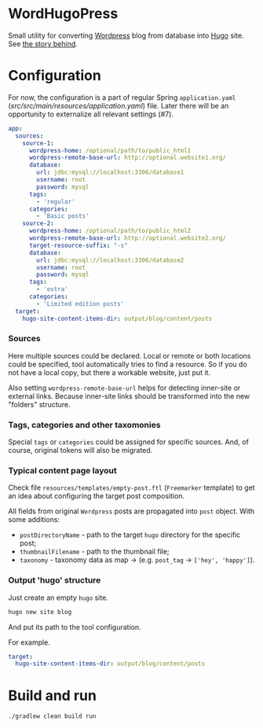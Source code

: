 # WordHugoPress
Small utility for converting [Wordpress](https://wordpress.org/) blog from database into [Hugo](https://gohugo.io/) site.
See [the story behind](https://nantipov.org/2019/12/converting-site-from-wordpress-into-hugo/).

# Configuration

For now, the configuration is a part of regular Spring `application.yaml` (_src/src/main/resources/application.yaml_) file. Later there will be an opportunity to externalize all relevant settings (#7).

```yaml
app:
  sources:
    source-1:
      wordpress-home: /optional/path/to/public_html1
      wordpress-remote-base-url: http://optional.website1.org/
      database:
        url: jdbc:mysql://localhost:3306/database1
        username: root
        password: mysql
      tags:
        - 'regular'
      categories:
        - 'Basic posts'
    source-2:
      wordpress-home: /optional/path/to/public_html2
      wordpress-remote-base-url: http://optional.website2.org/
      target-resource-suffix: "-s"
      database:
        url: jdbc:mysql://localhost:3306/database2
        username: root
        password: mysql
      tags:
        - 'extra'
      categories:
        - 'Limited edition posts'
  target:
    hugo-site-content-items-dir: output/blog/content/posts
```

### Sources

Here multiple sources could be declared. Local or remote or both locations could be specified, tool automatically tries to find a resource. So if you do not have a local copy, but there a workable website, just put it.

Also setting `wordpress-remote-base-url` helps for detecting inner-site or external links. Because inner-site links should be transformed into the new "folders" structure.

### Tags, categories and other taxomonies

Special `tags` or `categories` could be assigned for specific sources. And, of course, original tokens will also be migrated.

### Typical content page layout

Check file `resources/templates/empty-post.ftl` (`Freemarker` template) to get an idea about configuring the target post composition.

All fields from original `Wordpress` posts are propagated into `post` object. With some additions:
* `postDirectoryName` - path to the target `hugo` directory for the specific post;
* `thumbnailFilename` - path to the thumbnail file;
* `taxonomy` - taxonomy data as map <taxonomy name> -> <list> (e.g. `post_tag` -> `['hey', 'happy']`).

### Output 'hugo' structure

Just create an empty `hugo` site.

```sh
hugo new site blog
```

And put its path to the tool configuration.

For example.
```yaml
target:
  hugo-site-content-items-dir: output/blog/content/posts
```

# Build and run
```sh
./gradlew clean build run
```
